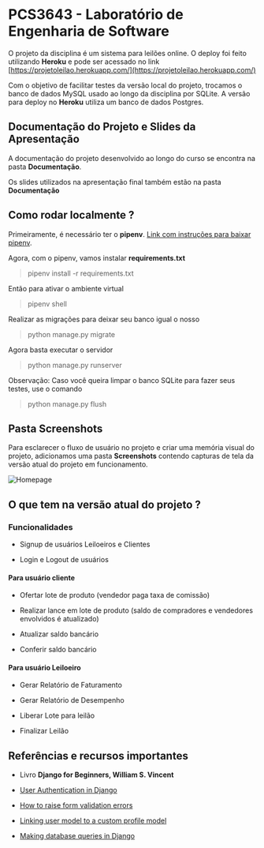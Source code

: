 # PCS3643 - Laboratório de Engenharia de Software

O projeto da disciplina é um sistema para leilões online. O deploy foi feito utilizando **Heroku** e pode ser acessado no link [https://projetoleilao.herokuapp.com/](https://projetoleilao.herokuapp.com/)

Com o objetivo de facilitar testes da versão local do projeto, trocamos o banco de dados MySQL usado ao longo da disciplina por SQLite. A versão para deploy no **Heroku** utiliza um banco de dados Postgres.

## Documentação do Projeto e Slides da Apresentação

A documentação do projeto desenvolvido ao longo do curso se encontra na pasta **Documentação**.

Os slides utilizados na apresentação final também estão na pasta **Documentação**

## Como rodar localmente ?

Primeiramente, é necessário ter o **pipenv**. [Link com instruções para baixar pipenv](https://pipenv.pypa.io/en/latest/install/#installing-pipenv).

Agora, com o pipenv, vamos instalar **requirements.txt**

> pipenv install -r requirements.txt

Então para ativar o ambiente virtual

> pipenv shell

Realizar as migrações para deixar seu banco igual o nosso

> python manage.py migrate

Agora basta executar o servidor

> python manage.py runserver

Observação: Caso você queira limpar o banco SQLite para fazer seus testes, use o comando 

> python manage.py flush

## Pasta Screenshots

Para esclarecer o fluxo de usuário no projeto e criar uma memória visual do projeto, adicionamos uma pasta **Screenshots** contendo capturas de tela da versão atual do projeto em funcionamento.

![Homepage](Screenshots/homepage.png)

## O que tem na versão atual do projeto ?

### Funcionalidades

- Signup de usuários Leiloeiros e Clientes

- Login e Logout de usuários

#### Para usuário cliente

- Ofertar lote de produto (vendedor paga taxa de comissão)

- Realizar lance em lote de produto (saldo de compradores e vendedores envolvidos é atualizado) 

- Atualizar saldo bancário

- Conferir saldo bancário

#### Para usuário Leiloeiro

- Gerar Relatório de Faturamento

- Gerar Relatório de Desempenho

- Liberar Lote para leilão

- Finalizar Leilão

## Referências e recursos importantes

- Livro **Django for Beginners, William S. Vincent**

- [User Authentication in Django](https://docs.djangoproject.com/en/3.2/topics/auth/)

- [How to raise form validation errors](https://docs.djangoproject.com/en/dev/topics/forms/modelforms/#overriding-the-clean-method)

- [Linking user model to a custom profile model](https://prog.world/one-to-one-relationship-linking-a-user-model-to-a-custom-profile-model-in-django/)

- [Making database queries in Django](https://docs.djangoproject.com/en/3.2/topics/db/queries/)
